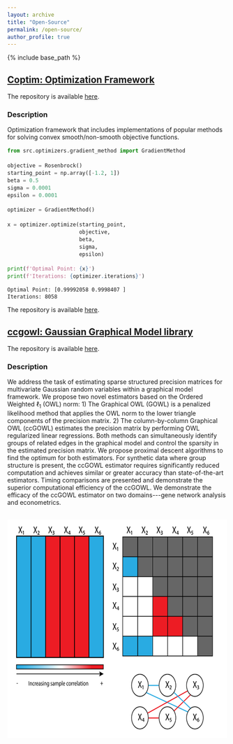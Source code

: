 ```yaml
---
layout: archive
title: "Open-Source"
permalink: /open-source/
author_profile: true
---
```


{% include base_path %}

## [Coptim: Optimization Framework](https://cmazzaanthony.github.io/coptim/)

The repository is available [here](https://github.com/cmazzaanthony/coptim).

### Description
Optimization framework that includes implementations of popular methods
for solving convex smooth/non-smooth objective functions.

```python
from src.optimizers.gradient_method import GradientMethod

objective = Rosenbrock()
starting_point = np.array([-1.2, 1])
beta = 0.5
sigma = 0.0001
epsilon = 0.0001

optimizer = GradientMethod()

x = optimizer.optimize(starting_point,
                       objective,
                       beta,
                       sigma,
                       epsilon)

print(f'Optimal Point: {x}')
print(f'Iterations: {optimizer.iterations}')
```

```
Optimal Point: [0.99992058 0.9998407 ]
Iterations: 8058
```

The repository is available [here](https://github.com/cmazzaanthony/coptim).

## [ccgowl: Gaussian Graphical Model library](https://cmazzaanthony.github.io/ccgowl/)

The repository is available [here](https://github.com/cmazzaanthony/ccgowl).

### Description
We address the task of estimating sparse structured precision matrices for multivariate Gaussian random variables within a graphical model
framework. We propose two novel estimators based on the Ordered Weighted $\ell_1$ (OWL) norm: 1) The Graphical OWL (GOWL) is a penalized likelihood method that applies the OWL norm to the lower triangle components of the precision matrix. 2) The column-by-column Graphical OWL (ccGOWL) estimates the precision matrix by performing OWL regularized linear regressions. Both methods can simultaneously identify groups of related edges in the graphical model and control the sparsity in the estimated precision matrix. We propose proximal descent algorithms to find the optimum for both estimators. For synthetic data where group structure is present, the ccGOWL estimator requires significantly reduced computation and achieves similar or greater accuracy than state-of-the-art estimators. Timing comparisons are presented and demonstrate the superior computational efficiency of the ccGOWL. We demonstrate the efficacy of the ccGOWL estimator on two domains---gene network analysis and econometrics.

<br/><img src='/images/fig_groups-01.png' width="100%" height="500">
